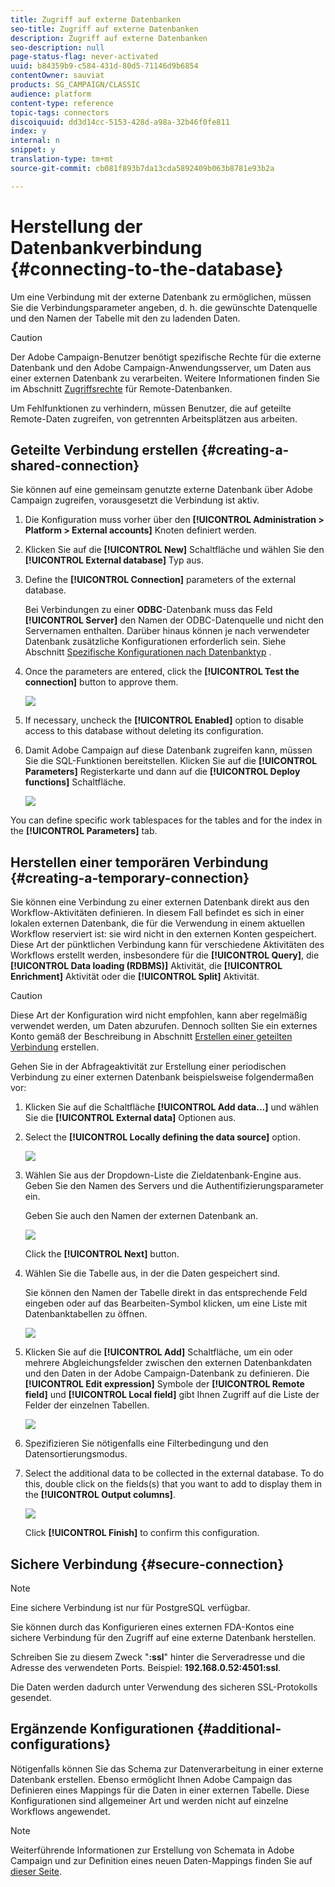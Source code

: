 ```yaml
---
title: Zugriff auf externe Datenbanken
seo-title: Zugriff auf externe Datenbanken
description: Zugriff auf externe Datenbanken
seo-description: null
page-status-flag: never-activated
uuid: b84359b9-c584-431d-80d5-71146d9b6854
contentOwner: sauviat
products: SG_CAMPAIGN/CLASSIC
audience: platform
content-type: reference
topic-tags: connectors
discoiquuid: dd3d14cc-5153-428d-a98a-32b46f0fe811
index: y
internal: n
snippet: y
translation-type: tm+mt
source-git-commit: cb081f893b7da13cda5892409b063b8781e93b2a

---
```



# Herstellung der Datenbankverbindung {#connecting-to-the-database}

Um eine Verbindung mit der externe Datenbank zu ermöglichen, müssen Sie die Verbindungsparameter angeben, d. h. die gewünschte Datenquelle und den Namen der Tabelle mit den zu ladenden Daten.

>[!CAUTION]
>
>Der Adobe Campaign-Benutzer benötigt spezifische Rechte für die externe Datenbank und den Adobe Campaign-Anwendungsserver, um Daten aus einer externen Datenbank zu verarbeiten. Weitere Informationen finden Sie im Abschnitt [Zugriffsrechte](../../platform/using/remote-database-access-rights.md) für Remote-Datenbanken.
>
>Um Fehlfunktionen zu verhindern, müssen Benutzer, die auf geteilte Remote-Daten zugreifen, von getrennten Arbeitsplätzen aus arbeiten.

## Geteilte Verbindung erstellen {#creating-a-shared-connection}

Sie können auf eine gemeinsam genutzte externe Datenbank über Adobe Campaign zugreifen, vorausgesetzt die Verbindung ist aktiv.

1. Die Konfiguration muss vorher über den **[!UICONTROL Administration > Platform > External accounts]** Knoten definiert werden.
1. Klicken Sie auf die **[!UICONTROL New]** Schaltfläche und wählen Sie den **[!UICONTROL External database]** Typ aus.
1. Define the **[!UICONTROL Connection]** parameters of the external database.

   Bei Verbindungen zu einer **ODBC**-Datenbank muss das Feld **[!UICONTROL Server]** den Namen der ODBC-Datenquelle und nicht den Servernamen enthalten. Darüber hinaus können je nach verwendeter Datenbank zusätzliche Konfigurationen erforderlich sein. Siehe Abschnitt [Spezifische Konfigurationen nach Datenbanktyp](../../platform/using/specific-configuration-database.md) .

1. Once the parameters are entered, click the **[!UICONTROL Test the connection]** button to approve them.

   ![](assets/wf-external-account-create.png)

1. If necessary, uncheck the **[!UICONTROL Enabled]** option to disable access to this database without deleting its configuration.
1. Damit Adobe Campaign auf diese Datenbank zugreifen kann, müssen Sie die SQL-Funktionen bereitstellen. Klicken Sie auf die **[!UICONTROL Parameters]** Registerkarte und dann auf die **[!UICONTROL Deploy functions]** Schaltfläche.

   ![](assets/wf-external-account-functions.png)

You can define specific work tablespaces for the tables and for the index in the **[!UICONTROL Parameters]** tab.

## Herstellen einer temporären Verbindung {#creating-a-temporary-connection}

Sie können eine Verbindung zu einer externen Datenbank direkt aus den Workflow-Aktivitäten definieren. In diesem Fall befindet es sich in einer lokalen externen Datenbank, die für die Verwendung in einem aktuellen Workflow reserviert ist: sie wird nicht in den externen Konten gespeichert. Diese Art der pünktlichen Verbindung kann für verschiedene Aktivitäten des Workflows erstellt werden, insbesondere für die **[!UICONTROL Query]**, die **[!UICONTROL Data loading (RDBMS)]** Aktivität, die **[!UICONTROL Enrichment]** Aktivität oder die **[!UICONTROL Split]** Aktivität.

>[!CAUTION]
>
>Diese Art der Konfiguration wird nicht empfohlen, kann aber regelmäßig verwendet werden, um Daten abzurufen. Dennoch sollten Sie ein externes Konto gemäß der Beschreibung in Abschnitt [Erstellen einer geteilten Verbindung](#creating-a-shared-connection) erstellen.

Gehen Sie in der Abfrageaktivität zur Erstellung einer periodischen Verbindung zu einer externen Datenbank beispielsweise folgendermaßen vor:

1. Klicken Sie auf die Schaltfläche **[!UICONTROL Add data...]** und wählen Sie die **[!UICONTROL External data]** Optionen aus.
1. Select the **[!UICONTROL Locally defining the data source]** option.

   ![](assets/wf_add_data_local_external_data.png)

1. Wählen Sie aus der Dropdown-Liste die Zieldatenbank-Engine aus. Geben Sie den Namen des Servers und die Authentifizierungsparameter ein.

   Geben Sie auch den Namen der externen Datenbank an.

   ![](assets/wf_add_data_local_external_data_param.png)

   Click the **[!UICONTROL Next]** button.

1. Wählen Sie die Tabelle aus, in der die Daten gespeichert sind.

   Sie können den Namen der Tabelle direkt in das entsprechende Feld eingeben oder auf das Bearbeiten-Symbol klicken, um eine Liste mit Datenbanktabellen zu öffnen.

   ![](assets/wf_add_data_local_external_data_select_table.png)

1. Klicken Sie auf die **[!UICONTROL Add]** Schaltfläche, um ein oder mehrere Abgleichungsfelder zwischen den externen Datenbankdaten und den Daten in der Adobe Campaign-Datenbank zu definieren. Die **[!UICONTROL Edit expression]** Symbole der **[!UICONTROL Remote field]** und **[!UICONTROL Local field]** gibt Ihnen Zugriff auf die Liste der Felder der einzelnen Tabellen.

   ![](assets/wf_add_data_local_external_data_join.png)

1. Spezifizieren Sie nötigenfalls eine Filterbedingung und den Datensortierungsmodus.
1. Select the additional data to be collected in the external database. To do this, double click on the fields(s) that you want to add to display them in the **[!UICONTROL Output columns]**.

   ![](assets/wf_add_data_local_external_data_select.png)

   Click **[!UICONTROL Finish]** to confirm this configuration.

## Sichere Verbindung {#secure-connection}

>[!NOTE]
>
>Eine sichere Verbindung ist nur für PostgreSQL verfügbar.

Sie können durch das Konfigurieren eines externen FDA-Kontos eine sichere Verbindung für den Zugriff auf eine externe Datenbank herstellen.

Schreiben Sie zu diesem Zweck &quot;**:ssl**&quot; hinter die Serveradresse und die Adresse des verwendeten Ports. Beispiel: **192.168.0.52:4501:ssl**.

Die Daten werden dadurch unter Verwendung des sicheren SSL-Protokolls gesendet.

## Ergänzende Konfigurationen {#additional-configurations}

Nötigenfalls können Sie das Schema zur Datenverarbeitung in einer externe Datenbank erstellen. Ebenso ermöglicht Ihnen Adobe Campaign das Definieren eines Mappings für die Daten in einer externen Tabelle. Diese Konfigurationen sind allgemeiner Art und werden nicht auf einzelne Workflows angewendet.

>[!NOTE]
>
>Weiterführende Informationen zur Erstellung von Schemata in Adobe Campaign und zur Definition eines neuen Daten-Mappings finden Sie auf [dieser Seite](../../configuration/using/about-schema-edition.md).